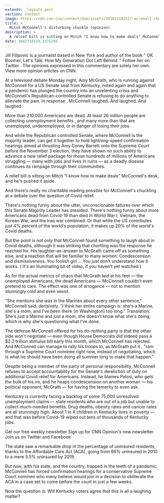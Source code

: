 ```yaml
--- 
extends: _layouts.post 
section: content 
image: https://cdn.cnn.com/cnnnext/dam/assets/201013182517-mcconell-chuckle-super-tease.jpg 
title: > 
  Mitch McConnell's disturbing chuckle (opinion) 
description: > 
  A relief bill is sitting on Mitch "I know how to make deals" McConnell's desk, and he's pushed it aside.And there's really no charitable reading possible for McConnell's chuckling at a debate over the question of Covid relief.As for the actual metrics of chaos that McGrath laid at his feet — the unemployed Americans, the dead Americans — McConnell couldn't even pretend to care."I think her entire campaign is: she's a Marine, she's a mom, and I've been there (in Washington) too long."Translation: She's just a Marine and just a mom; she doesn't know what she's doing, which is why she's questioning what I've done. 
date: 1602710159.1375299 
--- 
```

Jill Filipovic is a journalist based in New York and author of the book " OK Boomer, Let's Talk: How My Generation Got Left Behind ." Follow her on Twitter . The opinions expressed in this commentary are solely her own. View more opinion articles on CNN.

At a televised debate Monday night, Amy McGrath, who is running against McConnell for a US Senate seat from Kentucky, noted again and again that a pandemic has plunged the country into an unrelenting crisis and McConnell's Republican-controlled Senate is refusing to do anything to alleviate the pain. In response , McConnell laughed. And laughed. And laughed.

More than 210,000 Americans are dead. At least 26 million people are collecting unemployment benefits , and many more than that are unemployed, underemployed, or in danger of losing their jobs.

And while the Republican controlled Senate, where McConnell is the majority leader, can get it together to hold lightning-speed confirmation hearings aimed at thrusting Amy Coney Barrett onto the Supreme Court before the November 3 election, they have shown no such ability to advance a new relief package for those hundreds of millions of Americans struggling — many with jobs and lives in ruins — as a deadly disease continues its rampage through their communities.

A relief bill is sitting on Mitch "I know how to make deals" McConnell's desk, and he's pushed it aside.

And there's really no charitable reading possible for McConnell's chuckling at a debate over the question of Covid relief.

There's nothing funny about the utter, unconscionable failures over which this Senate Majority Leader has presided. There's nothing funny about more Americans dead from Covid-19 than died in World War I, Vietnam, the Korean War, and the Iraq war combined. Or that while the US contributes just 4% percent of the world's population, it makes up 20% of the world's Covid deaths.

But the point is not only that McConnell found something to laugh about in Covid deaths, although it was striking that chortling was the response he reached for. His laughter-as-answer to McGrath came off as something else, and a reaction that will be familiar to many women: Condescension and dismissiveness. You foolish girl ... You just don't understand how it works. ( It's an illuminating bit of video, if you haven't yet watched.)

As for the actual metrics of chaos that McGrath laid at his feet — the unemployed Americans, the dead Americans — McConnell couldn't even pretend to care. The effect was one of arrogance — not to mention stunningly cold and even sexist.

"She mentions she was in the Marines about every other sentence," McConnell said, derisively. "I think her entire campaign is: she's a Marine, she's a mom, and I've been there (in Washington) too long." Translation: She's just a Marine and just a mom; she doesn't know what she's doing, which is why she's questioning what I've done.

The defense McConnell offered for his do-nothing party is that the other side won't negotiate — even though House Democrats did indeed pass a $2.2 trillion stimulus bill early this month, which McConnell has rejected. And McConnell can manage to rally his troops to, as McGrath put it , "ram through a Supreme Court nominee right now, instead of negotiating, which is what he should have been doing all summer long to make that happen."

Despite being a member of the party of personal responsibility, McConnell refuses to accept accountability for the Senate's dereliction of duty on additional Covid relief for Americans. Instead, he blames Pelosi, who gets the bulk of his ire, and he heaps condescension on another woman — his political opponent, McGrath — for having the temerity to even ask.

Kentucky is currently facing a backlog of some 75,000 unresolved unemployment claims — state residents who are out of a job but unable to collect much-needed benefits. Drug deaths, obesity rates and cancer rates are all stunningly high. About 1 in 4 children in Kentucky lives in poverty — and that was before Covid-19 wiped out tens of thousands of Kentucky jobs.

Get our free weekly newsletter Sign up for CNN Opinion's new newsletter. Join us on Twitter and Facebook

The state saw a remarkable drop in the percentage of uninsured residents, thanks to the Affordable Care Act (ACA), going from 66% uninsured in 2010 to a mere 5.5% uninsured by 2019.

But now, with his state, and the country, trapped in the teeth of a pandemic, McConnell has forced confirmation hearings for a conservative Supreme Court nominee who many believe would join in a decision to obliterate the ACA in a case set to come before the court in just a few weeks.

Now the question is: Will Kentucky voters agree that this is all a laughing matter?